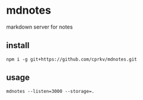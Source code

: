 # mdnotes

markdown server for notes

## install

```
npm i -g git+https://github.com/cprkv/mdnotes.git
```

## usage

```
mdnotes --listen=3000 --storage=.
```